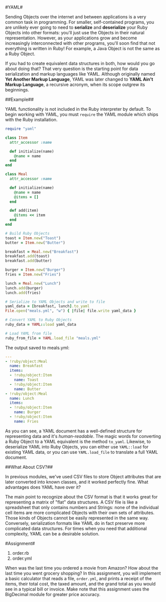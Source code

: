 #YAML#

Sending Objects over the internet and between applications is a very common task in programming. For smaller, self-contained programs, you are unlikely ever going to need to **serialize** and **deserialize** your Ruby Objects into other formats: you'll just use the Objects in their natural representation. However, as your applications grow and become increasingly interconnected with other programs, you'll soon find that not everything is written in Ruby! For example, a Java Object is not the same as a Ruby Object.

If you had to create equivalent data structures in both, how would you go about doing that? That very question is the starting point for data serialization and markup languages like YAML. Although originally named **Yet Another Markup Language**, YAML was later changed to **YAML Ain't Markup Language**, a recursive acronym, when its scope outgrew its beginnings.

##Example##

YAML functionality is not included in the Ruby interpreter by default. To begin working with YAML, you must ```require``` the YAML module which ships with the Ruby installation.

```ruby
require "yaml"

class Item
  attr_accessor :name

  def initialize(name)
    @name = name
  end
end

class Meal
  attr_accessor :name

  def initialize(name)
    @name = name
    @items = []
  end

  def add(item)
    @items << item
  end
end

# Build Ruby Objects
toast = Item.new("Toast")
butter = Item.new("Butter")

breakfast = Meal.new("Breakfast")
breakfast.add(toast)
breakfast.add(butter)

burger = Item.new("Burger")
fries = Item.new("Fries")

lunch = Meal.new("Lunch")
lunch.add(burger)
lunch.add(fries)

# Serialize to YAML Objects and write to file
yaml_data = [breakfast, lunch].to_yaml
File.open("meals.yml", "w") { |file| file.write yaml_data }

# Convert YAML to Ruby Objects
ruby_data = YAML::load yaml_data

# Load YAML from file
ruby_from_file = YAML.load_file "meals.yml"
```

The output saved to meals.yml:
```yaml
---
- !ruby/object:Meal
  name: Breakfast
  items:
  - !ruby/object:Item
    name: Toast
  - !ruby/object:Item
    name: Butter
- !ruby/object:Meal
  name: Lunch
  items:
  - !ruby/object:Item
    name: Burger
  - !ruby/object:Item
    name: Fries
```

As you can see, a YAML document has a well-defined structure for representing data and it's *human-readable*. The magic words for converting a Ruby Object to a YAML equivalent is the method ```to_yaml```. Likewise, to deserialize YAML into Ruby Objects, you can either use ```YAML::load``` for existing YAML data, or you can use ```YAML.load_file``` to translate a full YAML document.

##What About CSV?##

In previous modules, we've used CSV files to store Object attributes that are later converted into known classes, and it worked perfectly fine. What advantages does YAML have over it?

The main point to recognize about the CSV format is that it works great for representing a matrix of "flat" data structures. A CSV file is like a spreadsheet that only contains numbers and Strings: none of the individual cell items are more complicated Objects with their own sets of attributes. Those kinds of Objects cannot be easily represented in the same way. Conversely, serialization formats like YAML do in fact preserve more complicated data structures. For times when you need that additional complexity, YAML can be a desirable solution.

#Assignment#
1. order.rb
2. order.yml

When was the last time you ordered a movie from Amazon? How about the last time you went grocery shopping? In this assignment, you will implement a basic calculator that reads a file, ```order.yml```, and prints a receipt of the items, their total cost, the taxed amount, and the grand total as you would see in a typical bill or invoice. Make note that this assignment uses the BigDecimal module for greater price accuracy.
